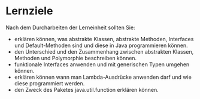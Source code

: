 # Lernziele

Nach dem Durcharbeiten der Lerneinheit sollten Sie:

- erklären können, was abstrakte Klassen, abstrakte Methoden, Interfaces und Default-Methoden sind und diese in Java programmieren können.
- den Unterschied und den Zusammenhang zwischen abstrakten Klassen, Methoden und Polymorphie beschreiben können.
- funktionale Interfaces anwenden und mit generischen Typen umgehen können.
- erklären können wann man Lambda-Ausdrücke anwenden darf und wie diese programmiert werden.
- den Zweck des Paketes java.util.function erklären können.